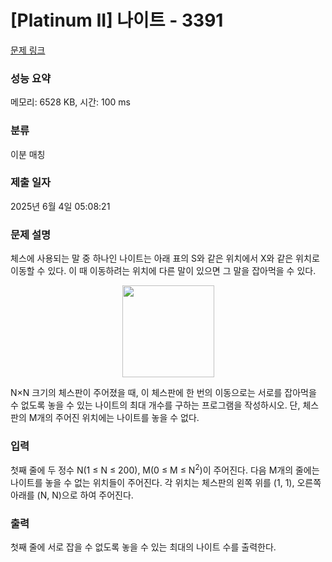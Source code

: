 # [Platinum II] 나이트 - 3391 

[문제 링크](https://www.acmicpc.net/problem/3391) 

### 성능 요약

메모리: 6528 KB, 시간: 100 ms

### 분류

이분 매칭

### 제출 일자

2025년 6월 4일 05:08:21

### 문제 설명

<p>체스에 사용되는 말 중 하나인 나이트는 아래 표의 S와 같은 위치에서 X와 같은 위치로  이동할 수 있다. 이 때 이동하려는 위치에 다른 말이 있으면 그 말을 잡아먹을 수 있다.</p>

<p style="text-align: center;"><img alt="" src="https://upload.acmicpc.net/5dc01ada-b550-4cd7-81f6-9845a68609c4/-/preview/" style="width: 147px; height: 147px;"></p>

<p>N×N 크기의 체스판이 주어졌을 때, 이 체스판에 한 번의 이동으로는 서로를 잡아먹을 수 없도록 놓을 수 있는 나이트의 최대 개수를 구하는 프로그램을 작성하시오. 단, 체스판의 M개의 주어진 위치에는 나이트를 놓을 수 없다.</p>

### 입력 

 <p>첫째 줄에 두 정수 N(1 ≤ N ≤ 200), M(0 ≤ M ≤ N<sup>2</sup>)이 주어진다. 다음 M개의 줄에는 나이트를 놓을 수 없는 위치들이 주어진다. 각 위치는 체스판의 왼쪽 위를 (1, 1), 오른쪽 아래를 (N, N)으로 하여 주어진다.</p>

### 출력 

 <p>첫째 줄에 서로 잡을 수 없도록 놓을 수 있는 최대의 나이트 수를 출력한다.</p>


